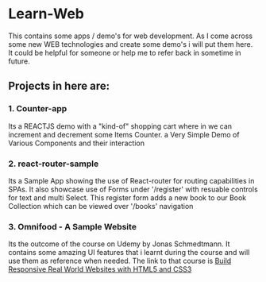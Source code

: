 # Learn-Web
This contains some apps / demo's for web development. As I come across some new WEB technologies and create some demo's i will put them here.
It could be helpful for someone or help me to refer back in sometime in future.

## Projects in here are:

### 1. Counter-app
Its a REACTJS demo with a "kind-of" shopping cart where in we can increment and decrement some Items Counter. a Very Simple Demo of Various Components and their interaction

### 2. react-router-sample
Its a Sample App showing the use of React-router for routing capabilities in SPAs.
It also showcase use of Forms under '/register' with resuable controls for text and multi Select. This register form adds a new book to our Book Collection which can be viewed over '/books' navigation

### 3. Omnifood - A Sample Website
Its the outcome of the course on Udemy by Jonas Schmedtmann. It contains some amazing UI features that i learnt during the course and will use them as reference when needed.
The link to that course is [Build Responsive Real World Websites with HTML5 and CSS3](https://www.udemy.com/design-and-develop-a-killer-website-with-html5-and-css3/)

